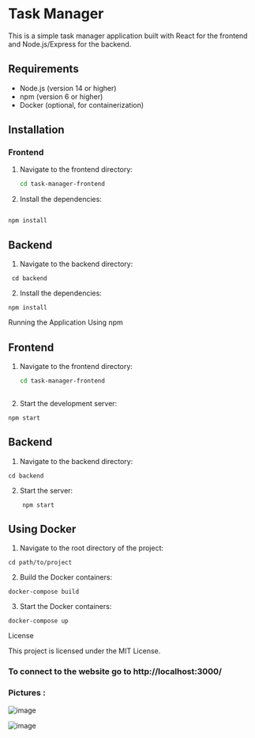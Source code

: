 # Task Manager

This is a simple task manager application built with React for the frontend and Node.js/Express for the backend.

## Requirements

- Node.js (version 14 or higher)
- npm (version 6 or higher)
- Docker (optional, for containerization)

## Installation

### Frontend

1. Navigate to the frontend directory:
   ```bash
   cd task-manager-frontend

2.   Install the dependencies:
     ```bash
    npm install

## Backend

 1.   Navigate to the backend directory:

     cd backend

 2.   Install the dependencies:

    npm install

Running the Application
Using npm
## Frontend

1. Navigate to the frontend directory:
   ```bash
   cd task-manager-frontend
    

 3.   Start the development server:

    npm start

## Backend

 1.   Navigate to the backend directory:

    cd backend

2.  Start the server:
```
    npm start

```
## Using Docker

 1.   Navigate to the root directory of the project:

    cd path/to/project

 2.   Build the Docker containers:

    docker-compose build

 3.   Start the Docker containers:

    docker-compose up

License

This project is licensed under the MIT License.


### To connect to the website go to http://localhost:3000/

### Pictures :


![image](https://github.com/user-attachments/assets/267d7efe-336c-4055-b6e4-33704eb85ce4)

![image](https://github.com/user-attachments/assets/01ff15f7-7392-4736-ad82-9cf4dad5fbb7)

